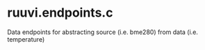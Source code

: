 # ruuvi.endpoints.c
Data endpoints for abstracting source (i.e. bme280) from data (i.e. temperature)
